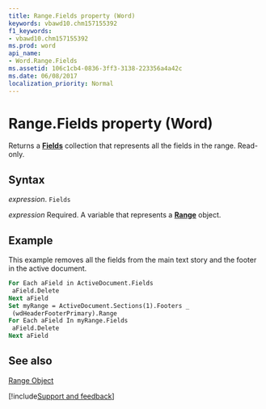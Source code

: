 ```yaml
---
title: Range.Fields property (Word)
keywords: vbawd10.chm157155392
f1_keywords:
- vbawd10.chm157155392
ms.prod: word
api_name:
- Word.Range.Fields
ms.assetid: 106c1cb4-0836-3ff3-3138-223356a4a42c
ms.date: 06/08/2017
localization_priority: Normal
---
```



# Range.Fields property (Word)

Returns a  **[Fields](Word.fields.md)** collection that represents all the fields in the range. Read-only.


## Syntax

_expression_. `Fields`

_expression_ Required. A variable that represents a **[Range](Word.Range.md)** object.


## Example

This example removes all the fields from the main text story and the footer in the active document.


```vb
For Each aField in ActiveDocument.Fields 
 aField.Delete 
Next aField 
Set myRange = ActiveDocument.Sections(1).Footers _ 
 (wdHeaderFooterPrimary).Range 
For Each aField In myRange.Fields 
 aField.Delete 
Next aField
```


## See also


[Range Object](Word.Range.md)

[!include[Support and feedback](~/includes/feedback-boilerplate.md)]